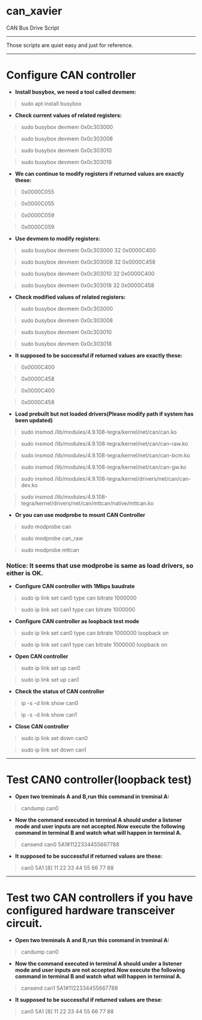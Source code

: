 # can_xavier
CAN Bus Drive Script

----

Those scripts are quiet easy and just for reference.

----

# **Configure CAN controller**

- **Install busybox, we need a tool called devmem:**

>sudo apt install busybox

- **Check current values of related registers:**

>sudo busybox devmem 0x0c303000

>sudo busybox devmem 0x0c303008

>sudo busybox devmem 0x0c303010

>sudo busybox devmem 0x0c303018

- **We can continue to modify registers if returned values are exactly these:**

>0x0000C055

>0x0000C055

>0x0000C059

>0x0000C059

- **Use devmem to modify registers:**

>sudo busybox devmem 0x0c303000 32 0x0000C400

>sudo busybox devmem 0x0c303008 32 0x0000C458

>sudo busybox devmem 0x0c303010 32 0x0000C400

>sudo busybox devmem 0x0c303018 32 0x0000C458

- **Check modified values of related registers:**

>sudo busybox devmem 0x0c303000

>sudo busybox devmem 0x0c303008

>sudo busybox devmem 0x0c303010

>sudo busybox devmem 0x0c303018

- **It supposed to be successful if returned values are exactly these:**

>0x0000C400

>0x0000C458

>0x0000C400

>0x0000C458

- **Load prebuilt but not loaded drivers(Please modify path if system has been updated)**

>sudo insmod /lib/modules/4.9.108-tegra/kernel/net/can/can.ko

>sudo insmod /lib/modules/4.9.108-tegra/kernel/net/can/can-raw.ko

>sudo insmod /lib/modules/4.9.108-tegra/kernel/net/can/can-bcm.ko

>sudo insmod /lib/modules/4.9.108-tegra/kernel/net/can/can-gw.ko

>sudo insmod /lib/modules/4.9.108-tegra/kernel/drivers/net/can/can-dev.ko

>sudo insmod /lib/modules/4.9.108-tegra/kernel/drivers/net/can/mttcan/native/mttcan.ko

- **Or you can use modprobe to mount CAN Controller**

>sudo modprobe can

>sudo modprobe can_raw

>sudo modprobe mttcan

### **Notice: It seems that use modprobe is same as load drivers, so either is OK.**

- **Configure CAN controller with 1Mbps baudrate**

>sudo ip link set can0 type can bitrate 1000000

>sudo ip link set can1 type can bitrate 1000000

- **Configure CAN controller as loopback test mode**

>sudo ip link set can0 type can bitrate 1000000 loopback on

>sudo ip link set can1 type can bitrate 1000000 loopback on

- **Open CAN controller**

>sudo ip link set up can0

>sudo ip link set up can1

- **Check the status of CAN controller**

>ip -s -d link show can0

>ip -s -d link show can1

- **Close CAN controller**

>sudo ip link set down can0

>sudo ip link set down can1

----

# **Test CAN0 controller(loopback test)**

- **Open two treminals A and B,run this command in treminal A:**

>candump can0

- **Now the command executed in terminal A should under a listener mode and user inputs are not accepted.Now execute the following command in terminal B and watch what will happen in terminal A.**

>cansend can0 5A1#1122334455667788

- **It supposed to be successful if returned values are these:**

>can0 5A1 [8] 11 22 33 44 55 66 77 88

----

# **Test two CAN controllers if you have configured hardware transceiver circuit.**

- **Open two treminals A and B,run this command in treminal A:**

>candump can0

- **Now the command executed in terminal A should under a listener mode and user inputs are not accepted.Now execute the following command in terminal B and watch what will happen in terminal A.**

>cansend can1 5A1#1122334455667788

- **It supposed to be successful if returned values are these:**

>can0 5A1 [8] 11 22 33 44 55 66 77 88
